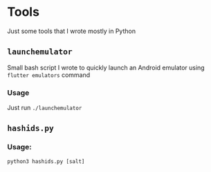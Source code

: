 # Tools
Just some tools that I wrote mostly in Python

## `launchemulator`
Small bash script I wrote to quickly launch an Android emulator using `flutter emulators` command

### Usage
Just run `./launchemulator`

## `hashids.py`

### Usage:

` python3 hashids.py [salt] `
